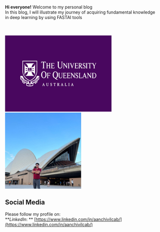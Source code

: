 **Hi everyone!** Welcome to my personal blog <br>
In this blog, I will illustrate my journey of acquiring fundamental knowledge in deep learning by using FASTAI tools <br>
<br>
<br>
<br>
<img src="images/UQ2.jpg" width="350" height="250"><img src="images/Blog_P1.jpg" width="250" height="250">
## Social Media
Please follow my profile on: <br>
**_LinkedIn_: ** [https://www.linkedin.com/in/aanchivilcab/](https://www.linkedin.com/in/aanchivilcab/)  <br>
